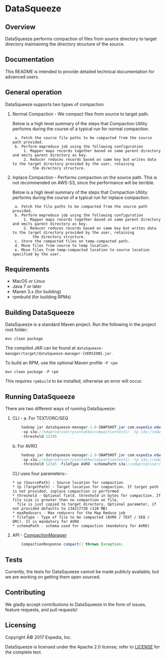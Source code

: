 
# DataSqueeze

## Overview
DataSqueeze performs compaction of files from source directory to target directory maintaining the directory structure of the source.

## Documentation
 This README is intended to provide detailed technical documentation for advanced users.

## General operation

DataSqueeze supports two types of compaction

1. Normal Compaction - We compact files from source to target path.

    Below is a high level summary of the steps that Compaction Utility performs during the course of a typical run for normal compaction.

        a. Fetch the source file paths to be compacted from the source path provided.
        b. Perform mapreduce job using the following configuration
            1. Mapper maps records together based on same parent directory and emits parent directory as key.
            2. Reducer reduces records based on same key but writes data to the target directory provided by the user, retaining
                the directory structure.

2. Inplace Compaction - Performs compaction on the source path. This is not recommended on AWS-S3, since the performance will be terrible.

    Below is a high level summary of the steps that Compaction Utility performs during the course of a typical run for inplace compaction.


        a. Fetch the file paths to be compacted from the source path provided.
        b. Perform mapreduce job using the following configuration
            1. Mapper maps records together based on same parent directory and emits parent directory as key.
            2. Reducer reduces records based on same key but writes data to the target directory provided by the user, retaining
                the directory structure.
        c. Store the compacted files on temp-compacted path.
        d. Move files from source to temp location.
        e. Move files from temp-compacted location to source location specified by the user.


## Requirements

* MacOS or Linux
* Java 7 or later
* Maven 3.x (for building)
* rpmbuild (for building RPMs)

## Building DataSqueeze

DataSqueeze is a standard Maven project. Run the following in the project root folder:

    mvn clean package

The compiled JAR can be found at `dataSqueeze-manager/target/dataSqueeze-manager-{VERSION}.jar`.

To build an RPM, use the optional Maven profile `-P rpm`:

    mvn clean package -P rpm

This requires `rpmbuild` to be installed, otherwise an error will occur.

## Running DataSqueeze

There are two different ways of running DataSqueeze:

1. CLI -
    a. For TEXT/ORC/SEQ
    ```java
        hadoop jar dataSqueeze-manager-1.0-SNAPSHOT.jar com.expedia.edw.data.squeeze.Utility
        -sp s3a://edwprod/user/ysontakke/compactiontest1/ -tp s3a://edwprod/user/ysontakke/compactionoutput_text_yash_1/
        -threshold 12345
    ```

    b. For AVRO
    ```java
        hadoop jar dataSqueeze-manager-1.0-SNAPSHOT.jar com.expedia.edw.data.squeeze.Utility
        -sp s3a://edwprod/user/ysontakke/compactiontest1/ -tp s3a://edwprod/user/ysontakke/compactionoutput_text_yash_1/
        -threshold 12345 -fileType AVRO -schemaPath s3a://edwprod/user/ysontakke/compactionschema_text_yash_1/schema.avsc
    ```


    CLI uses four parameters:-

       * sp (SourcePath) - Source location for compaction
       * tp (TargetPath) - Target location for compaction. If target path is not provided, inplace compaction is performed
       * threshold - Optional field. threshold in bytes for compaction. If file size is greater then no compaction on file,
         file is just copied to target directory. Optional parameter, if not provided defaults to 134217728 (128 MB)
       * maxReducers - Max reducers for the Map Reduce job
       * fileType - Type of file to be compacted (AVRO / TEXT / SEQ / ORC). It is mandatory for AVRO
       * schemaPath - schema used for compaction (mandatory for AVRO)

2. API - [CompactionManager](dataSqueeze-manager/src/main/java/com/expedia/edw/data/squeeze/CompactionManager.java)

    ```java
        CompactionResponse compact() throws Exception;
    ```

## Tests

Currently, the tests for DataSqueeze cannot be made publicly available, but we are working on getting them open sourced.

## Contributing

We gladly accept contributions to DataSqueeze in the form of issues, feature requests, and pull requests!

## Licensing

Copyright Â© 2017 Expedia, Inc.

DataSqueeze is licensed under the Apache 2.0 license; refer to [LICENSE](LICENSE) for the complete text.
